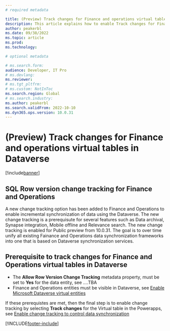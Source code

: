 ```yaml
---
# required metadata

title: (Preview) Track changes for Finance and operations virtual tables in Dataverse 
description: This article explains how to enable Track changes for Finance and Operations virtual tables in Microsoft Dataverse.
author: peakerbl
ms.date: 09/38/2022
ms.topic: article
ms.prod:
ms.technology: 

# optional metadata

# ms.search.form:
audience: Developer, IT Pro
# ms.devlang: 
ms.reviewer: 
# ms.tgt_pltfrm: 
# ms.custom: NotInToc
ms.search.region: Global
# ms.search.industry:
ms.author: peakerbl
ms.search.validFrom: 2022-10-10
ms.dyn365.ops.version: 10.0.31
---
```


# (Preview) Track changes for Finance and operations virtual tables in Dataverse 

[!include[banner](../includes/banner.md)]

## SQL Row version change tracking for Finance and Operations

A new change tracking option has been added to Finance and Operations to enable incremental synchronization of data using the Dataverse. The new change tracking is a prerequisute for several features such as Data archival, Synapse integration, Mobile offline and Relevance search. The new change tracking is enabled for Public preview from 10.0.31. The goal is to over time unify all existing Fainance and Operations data synchronization frameworks into one that is based on Dataverse synchronization services.

## Prerequisite to track changes for Finance and Operations virtual tables in Dataverse 

- The **Allow Row Version Change Tracking** metadata property, must be set to **Yes** for the data entity, see ....TBA
- Finance and Operations entities must be visible in Dataverse, see [Enable Microsoft Dataverse virtual entities](/enable-virtual-entities.md)
 
If these prerequistes are met, then the final step is to enable change tracking by selecting **Track changes** for the Virtual table in the Powerapps, see [Enable change tracking to control data synchronization](/power-platform/admin/enable-change-tracking-control-data-synchronization.md)


[!INCLUDE[footer-include](../../../includes/footer-banner.md)]
